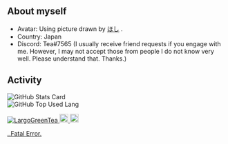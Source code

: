 About myself
- 
- Avatar: Using picture drawn by [ほし](https://www.pixiv.net/users/1198913) .
- Country: Japan
- Discord: Tea#7565
(I usually receive friend requests if you engage with me. However, I may not accept those from people I do not know very well. Please understand that. Thanks.)



<!---

-->
</div>


## Activity
<div align="left">
 <img alt="GitHub Stats Card" src="https://github-readme-stats.vercel.app/api?username=LargoGreenTea&show_icons=true&count_private=true&theme=merko">
</div>
 <img alt ="GitHub Top Used Lang" src="https://github-readme-stats.vercel.app/api/top-langs/?username=LargoGreenTea&layout=compact&hide=html&theme=merko">
</div>

</div>
<p align="left"> 
  <a href="https://github.com/LargoGreenTea/LargoGreenTea">
    <img src="https://komarev.com/ghpvc/?username=LargoGreenTea" alt="LargoGreenTea" />
  </a>
  <a href="http://twitter.com/LargoGreenTea">
    <img height="20" src="https://img.shields.io/twitter/follow/LargoGreenTea?label=Twitter&logo=twitter&style=flat" />
  </a>
  <a href="https://github.com/LargoGreenTea">
    <img height="20" src="https://img.shields.io/github/followers/LargoGreenTea?label=follow&logo=github&style=flat" />
  
..Fatal Error.

